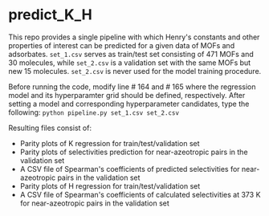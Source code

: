 # predict_K_H

This repo provides a single pipeline with which Henry's constants and other properties of interest can be predicted for a given data of MOFs and adsorbates. `set_1.csv` serves as train/test set consisting of 471 MOFs and 30 molecules, while `set_2.csv` is a validation set with the same MOFs but new 15 molecules. `set_2.csv` is never used for the model training procedure.

Before running the code, modify line # 164 and # 165 where the regression model and its hyperparamter grid should be defined, respectively.
After setting a model and corresponding hyperparameter candidates, type the following:
`python pipeline.py set_1.csv set_2.csv`

Resulting files consist of:
- Parity plots of K regression for train/test/validation set
- Parity plots of selectivities prediction for near-azeotropic pairs in the validation set
- A CSV file of Spearman's coefficients of predicted selectivities for near-azeotropic pairs in the validation set
- Parity plots of H regression for train/test/validation set
- A CSV file of Spearman's coefficients of calculated selectivities at 373 K for near-azeotropic pairs in the validation set

